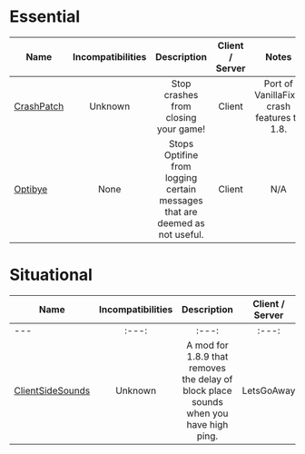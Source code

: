 # Essential
| Name | Incompatibilities | Description | Client / Server | Notes |
| --- | :---: | :---: | :---: | :---: |
| [CrashPatch](https://modrinth.com/mod/crashpatch) | Unknown | Stop crashes from closing your game! | Client | Port of VanillaFix's crash features to 1.8. |
| [Optibye](https://modrinth.com/mod/optibye) | None | Stops Optifine from logging certain messages that are deemed as not useful. | Client | N/A |


# Situational
| Name | Incompatibilities | Description | Client / Server | Notes |
| --- | :---: | :---: | :---: | :---: |
| --- | :---: | :---: | :---: | :---: |
| [ClientSideSounds](https://modrinth.com/mod/client-side-sounds) | Unknown | A mod for 1.8.9 that removes the delay of block place sounds when you have high ping. | LetsGoAway | Client | Unnecessary on low ping clients and/or users with good internet. |